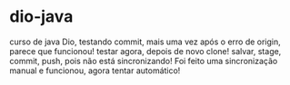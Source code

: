 # dio-java
curso de java Dio, 
testando commit, 
mais uma vez após o erro de origin, 
parece que funcionou!
testar agora, depois de novo clone!
salvar, stage, commit, push, pois não está sincronizando!
Foi feito uma sincronização manual e funcionou, agora tentar automático!
